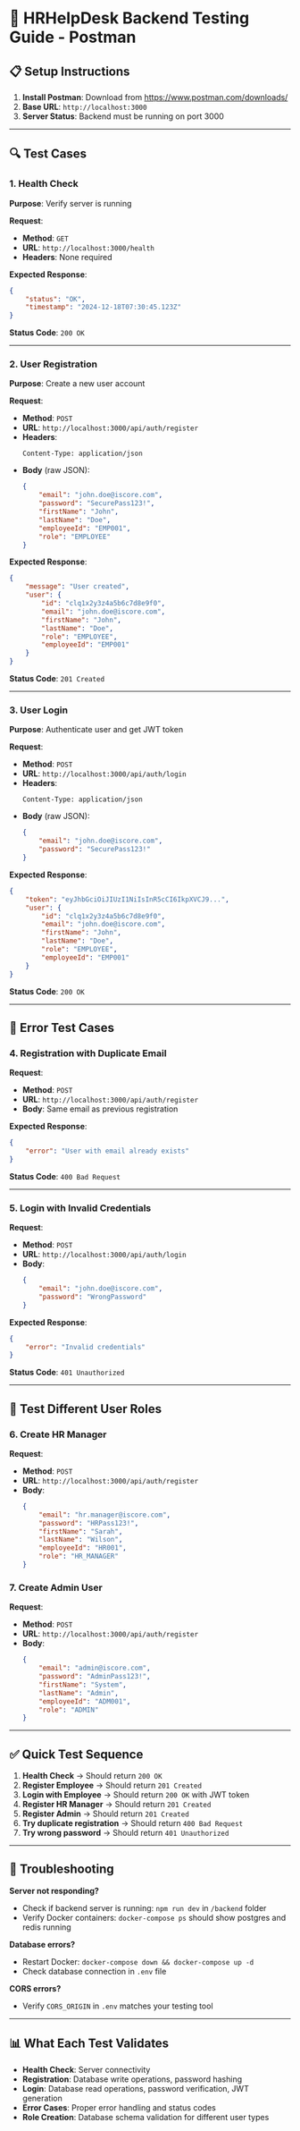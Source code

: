 # 🧪 HRHelpDesk Backend Testing Guide - Postman

## 📋 Setup Instructions

1. **Install Postman**: Download from https://www.postman.com/downloads/
2. **Base URL**: `http://localhost:3000`
3. **Server Status**: Backend must be running on port 3000

---

## 🔍 Test Cases

### 1. Health Check
**Purpose**: Verify server is running

**Request**:
- **Method**: `GET`
- **URL**: `http://localhost:3000/health`
- **Headers**: None required

**Expected Response**:
```json
{
    "status": "OK",
    "timestamp": "2024-12-18T07:30:45.123Z"
}
```

**Status Code**: `200 OK`

---

### 2. User Registration
**Purpose**: Create a new user account

**Request**:
- **Method**: `POST`
- **URL**: `http://localhost:3000/api/auth/register`
- **Headers**: 
  ```
  Content-Type: application/json
  ```
- **Body** (raw JSON):
  ```json
  {
      "email": "john.doe@iscore.com",
      "password": "SecurePass123!",
      "firstName": "John",
      "lastName": "Doe",
      "employeeId": "EMP001",
      "role": "EMPLOYEE"
  }
  ```

**Expected Response**:
```json
{
    "message": "User created",
    "user": {
        "id": "clq1x2y3z4a5b6c7d8e9f0",
        "email": "john.doe@iscore.com",
        "firstName": "John",
        "lastName": "Doe",
        "role": "EMPLOYEE",
        "employeeId": "EMP001"
    }
}
```

**Status Code**: `201 Created`

---

### 3. User Login
**Purpose**: Authenticate user and get JWT token

**Request**:
- **Method**: `POST`
- **URL**: `http://localhost:3000/api/auth/login`
- **Headers**: 
  ```
  Content-Type: application/json
  ```
- **Body** (raw JSON):
  ```json
  {
      "email": "john.doe@iscore.com",
      "password": "SecurePass123!"
  }
  ```

**Expected Response**:
```json
{
    "token": "eyJhbGciOiJIUzI1NiIsInR5cCI6IkpXVCJ9...",
    "user": {
        "id": "clq1x2y3z4a5b6c7d8e9f0",
        "email": "john.doe@iscore.com",
        "firstName": "John",
        "lastName": "Doe",
        "role": "EMPLOYEE",
        "employeeId": "EMP001"
    }
}
```

**Status Code**: `200 OK`

---

## 🚨 Error Test Cases

### 4. Registration with Duplicate Email
**Request**:
- **Method**: `POST`
- **URL**: `http://localhost:3000/api/auth/register`
- **Body**: Same email as previous registration

**Expected Response**:
```json
{
    "error": "User with email already exists"
}
```

**Status Code**: `400 Bad Request`

---

### 5. Login with Invalid Credentials
**Request**:
- **Method**: `POST`
- **URL**: `http://localhost:3000/api/auth/login`
- **Body**:
  ```json
  {
      "email": "john.doe@iscore.com",
      "password": "WrongPassword"
  }
  ```

**Expected Response**:
```json
{
    "error": "Invalid credentials"
}
```

**Status Code**: `401 Unauthorized`

---

## 📝 Test Different User Roles

### 6. Create HR Manager
**Request**:
- **Method**: `POST`
- **URL**: `http://localhost:3000/api/auth/register`
- **Body**:
  ```json
  {
      "email": "hr.manager@iscore.com",
      "password": "HRPass123!",
      "firstName": "Sarah",
      "lastName": "Wilson",
      "employeeId": "HR001",
      "role": "HR_MANAGER"
  }
  ```

### 7. Create Admin User
**Request**:
- **Method**: `POST`
- **URL**: `http://localhost:3000/api/auth/register`
- **Body**:
  ```json
  {
      "email": "admin@iscore.com",
      "password": "AdminPass123!",
      "firstName": "System",
      "lastName": "Admin",
      "employeeId": "ADM001",
      "role": "ADMIN"
  }
  ```

---

## ✅ Quick Test Sequence

1. **Health Check** → Should return `200 OK`
2. **Register Employee** → Should return `201 Created`
3. **Login with Employee** → Should return `200 OK` with JWT token
4. **Register HR Manager** → Should return `201 Created`
5. **Register Admin** → Should return `201 Created`
6. **Try duplicate registration** → Should return `400 Bad Request`
7. **Try wrong password** → Should return `401 Unauthorized`

---

## 🔧 Troubleshooting

**Server not responding?**
- Check if backend server is running: `npm run dev` in `/backend` folder
- Verify Docker containers: `docker-compose ps` should show postgres and redis running

**Database errors?**
- Restart Docker: `docker-compose down && docker-compose up -d`
- Check database connection in `.env` file

**CORS errors?**
- Verify `CORS_ORIGIN` in `.env` matches your testing tool

---

## 📊 What Each Test Validates

- **Health Check**: Server connectivity
- **Registration**: Database write operations, password hashing
- **Login**: Database read operations, password verification, JWT generation
- **Error Cases**: Proper error handling and status codes
- **Role Creation**: Database schema validation for different user types


